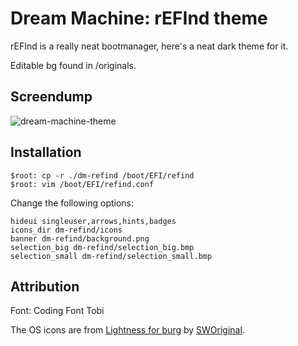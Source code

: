Dream Machine: rEFInd theme
==============================
rEFInd is a really neat bootmanager, here's a neat dark theme for it.

Editable bg found in /originals.

Screendump
----
![dream-machine-theme](https://raw.githubusercontent.com/Lindstream/dm-refind-theme/master/screenshot.jpg)

Installation
----
```
$root: cp -r ./dm-refind /boot/EFI/refind
$root: vim /boot/EFI/refind.conf
``` 

Change the following options:
```
hideui singleuser,arrows,hints,badges
icons_dir dm-refind/icons
banner dm-refind/background.png
selection_big dm-refind/selection_big.bmp
selection_small dm-refind/selection_small.bmp

```

Attribution
----

Font: Coding Font Tobi

The OS icons are from [Lightness for burg][icons] by [SWOriginal][icon-author].

[icons]: http://sworiginal.deviantart.com/art/Lightness-for-burg-181461810
[icon-author]: http://sworiginal.deviantart.com/